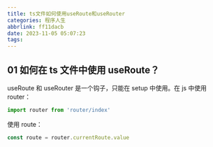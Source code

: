 ```yaml
---
title: ts文件如何使用useRoute和useRouter
categories: 程序人生
abbrlink: ff11dacb
date: 2023-11-05 05:07:23
tags:
---
```


## 01 如何在 ts 文件中使用 useRoute？

useRoute 和 useRouter 是一个钩子，只能在 setup 中使用。在 js 中使用 router：

```js
import router from 'router/index'
```

使用 route：

```js
const route = router.currentRoute.value
```

